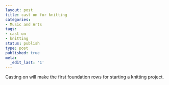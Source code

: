 ```yaml
---
layout: post
title: cast on for knitting
categories:
- Music and Arts
tags:
- cast on
- knitting
status: publish
type: post
published: true
meta:
  _edit_last: '1'
---
```

Casting on will make the first foundation rows for starting a knitting project.
